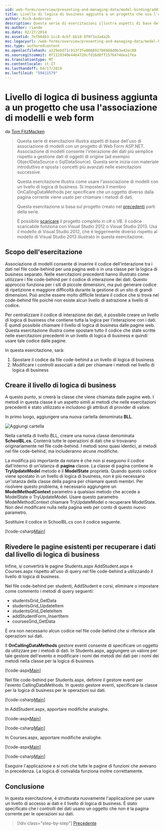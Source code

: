```yaml
---
uid: web-forms/overview/presenting-and-managing-data/model-binding/adding-business-logic-layer
title: Livello di logica di business aggiunta a un progetto che usa l'associazione di modelli e web form | Microsoft Docs
author: Rick-Anderson
description: Questa serie di esercitazioni illustra aspetti di base dell'uso di associazione di modelli con un progetto di Web Form ASP.NET. Associazione di modelli consente l'interazione dei dati più linee rette-...
ms.author: riande
ms.date: 02/27/2014
ms.assetid: 7ef664b3-1cc8-4cbf-bb18-9f0f3a3ada2b
msc.legacyurl: /web-forms/overview/presenting-and-managing-data/model-binding/adding-business-logic-layer
msc.type: authoredcontent
ms.openlocfilehash: a229ebd71c913f3fe086892786988d0b3e42ec88
ms.sourcegitcommit: 0f1119340e4464720cfd16d0ff15764746ea1fea
ms.translationtype: MT
ms.contentlocale: it-IT
ms.lasthandoff: 04/17/2019
ms.locfileid: "59411579"
---
```

# <a name="adding-business-logic-layer-to-a-project-that-uses-model-binding-and-web-forms"></a>Livello di logica di business aggiunta a un progetto che usa l'associazione di modelli e web form

da [Tom FitzMacken](https://github.com/tfitzmac)

> Questa serie di esercitazioni illustra aspetti di base dell'uso di associazione di modelli con un progetto di Web Form ASP.NET. Associazione di modelli consente l'interazione dei dati più semplice rispetto a gestione dati di oggetti di origine (ad esempio ObjectDataSource o SqlDataSource). Questa serie inizia con materiale introduttivo e sposta i concetti più avanzati nelle esercitazioni successive.
> 
> Questa esercitazione illustra come usare l'associazione di modelli con un livello di logica di business. Si imposterà il membro OnCallingDataMethods per specificare che un oggetto diverso dalla pagina corrente viene usato per chiamare i metodi di dati.
> 
> Questa esercitazione si basa sul progetto creato nel [precedenti](retrieving-data.md) parti della serie.
> 
> È possibile [scaricare](https://go.microsoft.com/fwlink/?LinkId=286116) il progetto completo in c# o VB. Il codice scaricabile funziona con Visual Studio 2012 o Visual Studio 2013. Usa il modello di Visual Studio 2012, che è leggermente diverso rispetto al modello di Visual Studio 2013 illustrato in questa esercitazione.


## <a name="what-youll-build"></a>Scopo dell'esercitazione

Associazione di modelli consente di inserire il codice dell'interazione tra i dati nel file code-behind per una pagina web o in una classe per la logica di business separato. Nelle esercitazioni precedenti hanno illustrato come utilizzare i file code-behind per il codice di interazione dei dati. Questo approccio funziona per i siti di piccole dimensioni, ma può generare codice di ripetizione e maggiore difficoltà durante la gestione di un sito di grandi dimensioni. Può anche essere molto difficile testare il codice che si trova nel code-behind file poiché non esiste alcun livello di astrazione a livello di codice.

Per centralizzare il codice di interazione dei dati, è possibile creare un livello di logica di business che contiene tutta la logica per l'interazione con i dati. È quindi possibile chiamare il livello di logica di business dalle pagine web. Questa esercitazione illustra come spostare tutto il codice che state scritte nelle esercitazioni precedenti in un livello di logica di business e quindi usare tale codice dalle pagine.

In questa esercitazione, sarà:

1. Spostare il codice da file code-behind a un livello di logica di business
2. Modificare i controlli associati a dati per chiamare i metodi nel livello di logica di business

## <a name="create-business-logic-layer"></a>Creare il livello di logica di business

A questo punto, si creerà la classe che viene chiamata dalle pagine web. I metodi in questa classe è un aspetto simili ai metodi che nelle esercitazioni precedenti è stato utilizzato e includono gli attributi di provider di valore.

In primo luogo, aggiungere una nuova cartella denominata **BLL**.

![Aggiungi cartella](adding-business-logic-layer/_static/image1.png)

Nella cartella di livello BLL, creare una nuova classe denominata **SchoolBL.cs**. Conterrà tutte le operazioni di dati che si trovavano originariamente nel file code-behind. I metodi sono quasi identici, ai metodi nel file code-behind, ma includeranno alcune modifiche.

La modifica più importante da notare è che non si eseguono il codice dall'interno di un'istanza di **pagina** classe. La classe di pagina contiene le **TryUpdateModel** metodo e il **ModelState** proprietà. Quando questo codice viene spostato in un livello di logica di business, non è più necessario un'istanza della classe della pagina per chiamare questi membri. Per risolvere questo problema, è necessario aggiungere un **ModelMethodContext** parametro a qualsiasi metodo che accede a ModelState o TryUpdateModel. Usare questo parametro ModelMethodContext chiamare TryUpdateModel o recuperare ModelState. Non devi modificare nulla nella pagina web per conto di questo nuovo parametro.

Sostituire il codice in SchoolBL.cs con il codice seguente.

[!code-csharp[Main](adding-business-logic-layer/samples/sample1.cs)]

## <a name="revise-existing-pages-to-retrieve-data-from-business-logic-layer"></a>Rivedere le pagine esistenti per recuperare i dati dal livello di logica di business

Infine, si convertirà le pagine Students.aspx AddStudent.aspx e Courses.aspx rispetto all'uso di query nel file code-behind a utilizzando il livello di logica di business.

Nel file code-behind per studenti, AddStudent e corsi, eliminare o impostare come commento i metodi di query seguenti:

- studentsGrid\_GetData
- studentsGrid\_UpdateItem
- studentsGrid\_DeleteItem
- addStudentForm\_InsertItem
- coursesGrid\_GetData

È ora non necessario alcun codice nel file code-behind che si riferisce alle operazioni sui dati.

Il **OnCallingDataMethods** gestore eventi consente di specificare un oggetto da utilizzare per i metodi di dati. In Students.aspx, aggiungere un valore per tale gestore dell'evento e modificare i nomi dei metodi dei dati per i nomi dei metodi nella classe per la logica di business.

[!code-aspx[Main](adding-business-logic-layer/samples/sample2.aspx?highlight=3-4,8)]

Nel file code-behind per Students.aspx, definire il gestore eventi per l'evento CallingDataMethods. In questo gestore eventi, specificare la classe per la logica di business per le operazioni sui dati.

[!code-csharp[Main](adding-business-logic-layer/samples/sample3.cs)]

In AddStudent.aspx, apportare modifiche analoghe.

[!code-aspx[Main](adding-business-logic-layer/samples/sample4.aspx?highlight=3-4)]

[!code-csharp[Main](adding-business-logic-layer/samples/sample5.cs)]

In Courses.aspx, apportare modifiche analoghe.

[!code-aspx[Main](adding-business-logic-layer/samples/sample6.aspx?highlight=3-4)]

[!code-csharp[Main](adding-business-logic-layer/samples/sample7.cs)]

Eseguire l'applicazione e si noti che tutte le pagine di funzioni che avevano in precedenza. La logica di convalida funziona inoltre correttamente.

## <a name="conclusion"></a>Conclusione

In questa esercitazione, è strutturata nuovamente l'applicazione per usare un livello di accesso ai dati e il livello di logica di business. È stato specificato che i controlli dei dati usano un oggetto che non è la pagina corrente per le operazioni sui dati.

> [!div class="step-by-step"]
> [Precedente](using-query-string-values-to-retrieve-data.md)
